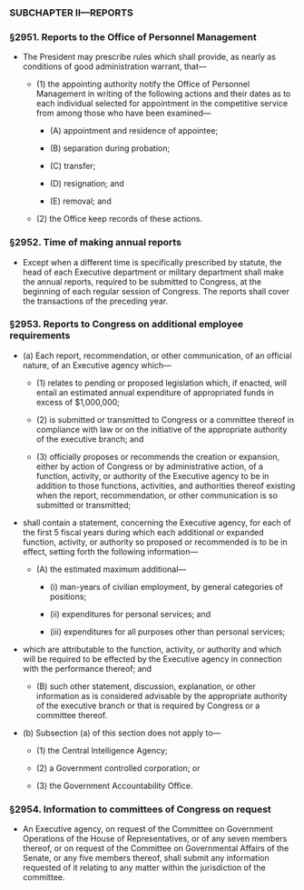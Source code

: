 ### SUBCHAPTER II—REPORTS

### §2951. Reports to the Office of Personnel Management
* The President may prescribe rules which shall provide, as nearly as conditions of good administration warrant, that—

  * (1) the appointing authority notify the Office of Personnel Management in writing of the following actions and their dates as to each individual selected for appointment in the competitive service from among those who have been examined—

    * (A) appointment and residence of appointee;

    * (B) separation during probation;

    * (C) transfer;

    * (D) resignation; and

    * (E) removal; and


  * (2) the Office keep records of these actions.

### §2952. Time of making annual reports
* Except when a different time is specifically prescribed by statute, the head of each Executive department or military department shall make the annual reports, required to be submitted to Congress, at the beginning of each regular session of Congress. The reports shall cover the transactions of the preceding year.

### §2953. Reports to Congress on additional employee requirements
* (a) Each report, recommendation, or other communication, of an official nature, of an Executive agency which—

  * (1) relates to pending or proposed legislation which, if enacted, will entail an estimated annual expenditure of appropriated funds in excess of $1,000,000;

  * (2) is submitted or transmitted to Congress or a committee thereof in compliance with law or on the initiative of the appropriate authority of the executive branch; and

  * (3) officially proposes or recommends the creation or expansion, either by action of Congress or by administrative action, of a function, activity, or authority of the Executive agency to be in addition to those functions, activities, and authorities thereof existing when the report, recommendation, or other communication is so submitted or transmitted;


* shall contain a statement, concerning the Executive agency, for each of the first 5 fiscal years during which each additional or expanded function, activity, or authority so proposed or recommended is to be in effect, setting forth the following information—

  * (A) the estimated maximum additional—

    * (i) man-years of civilian employment, by general categories of positions;

    * (ii) expenditures for personal services; and

    * (iii) expenditures for all purposes other than personal services;


* which are attributable to the function, activity, or authority and which will be required to be effected by the Executive agency in connection with the performance thereof; and

  * (B) such other statement, discussion, explanation, or other information as is considered advisable by the appropriate authority of the executive branch or that is required by Congress or a committee thereof.


* (b) Subsection (a) of this section does not apply to—

  * (1) the Central Intelligence Agency;

  * (2) a Government controlled corporation; or

  * (3) the Government Accountability Office.

### §2954. Information to committees of Congress on request
* An Executive agency, on request of the Committee on Government Operations of the House of Representatives, or of any seven members thereof, or on request of the Committee on Governmental Affairs of the Senate, or any five members thereof, shall submit any information requested of it relating to any matter within the jurisdiction of the committee.